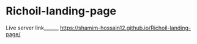 # Richoil-landing-page
Live server link______ https://shamim-hossain12.github.io/Richoil-landing-page/
